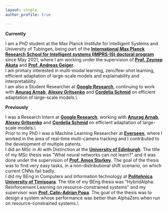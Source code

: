 ```yaml
---
layout: single
author_profile: true

---
```


**Currently**

I am a PhD student at the Max Planck Institute for Intelligent Systems and University of Tubingen, being part of the **[International Max Planck Research School for Intelligent systems (IMPRS-IS) doctoral program](https://imprs.is.mpg.de/)** since May 2021, where I am working under the supervision of **[Prof. Zeynep Akata](https://eml-unitue.de/people/zeynep-akata)** and **[Prof. Andreas Geiger](http://www.cvlibs.net/)**.\
I am primary interested in multi-modal learning, zero/few-shot learning, efficient adaptation of large-scale models and explainability and interpretability.\
I am also a Student Researcher at **[Google Research](https://research.google/teams/perception/)**, continuing to work with **[Anurag Arnab](https://anuragarnab.github.io/)**, **[Alexey Gritsenko](https://scholar.google.nl/citations?user=zTy9cUwAAAAJ&hl=en)**  and **[Cordelia Schmid](https://www.di.ens.fr/willow/people_webpages/cordelia/)** on efficient adaptation of large-scale models.\

**Previously**

I was a Research Intern at **[Google Research](https://research.google/teams/perception/)**, working with **[Anurag Arnab](https://anuragarnab.github.io/)**, **[Alexey Gritsenko](https://scholar.google.nl/citations?user=zTy9cUwAAAAJ&hl=en)**  and **[Cordelia Schmid](https://www.di.ens.fr/willow/people_webpages/cordelia/)** on efficient adaptation of large-scale models.\  
Prior to my PhD I was a Machine Learning Researcher at **[Everseen](https://everseen.com/)**, where I worked in the area of real-time multi-camera tracking and I contributed to the development of multiple patents.\
I did an MSc in AI with Distinction at the **[University of Edinburgh](https://www.ed.ac.uk/)**. The title of my MSc thesis was "What neural networks can not learn?" and it was done under the supervision of **[Prof. Amos Storkey](https://www.bayeswatch.com/)**. The goal of the thesis was to find very easy tasks, in a non-distributional shift scenario, on which current CNNs fail badly.\
I did my BEng in Computers and Information technology at **[Politehnica University of Timisoara](https://www.upt.ro/Universitatea-Politehnica-Timisoara_en.html)**. The title of my BEng thesis was "HybridAlpha: Reinforcement Learning on resource-constrained systems" and my supervisor was **[Prof. Calin-Adrian Popa](https://sites.google.com/site/popacalinadrian/)**. The goal of the thesis was to design a system whose performance was better than AlphaZero when run on resource-constrained systems.\

